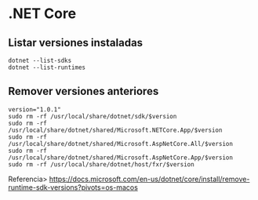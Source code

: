 # .NET Core

## Listar versiones instaladas
```
dotnet --list-sdks     
dotnet --list-runtimes
```
## Remover versiones anteriores
```
version="1.0.1"
sudo rm -rf /usr/local/share/dotnet/sdk/$version
sudo rm -rf /usr/local/share/dotnet/shared/Microsoft.NETCore.App/$version
sudo rm -rf /usr/local/share/dotnet/shared/Microsoft.AspNetCore.All/$version
sudo rm -rf /usr/local/share/dotnet/shared/Microsoft.AspNetCore.App/$version
sudo rm -rf /usr/local/share/dotnet/host/fxr/$version
```

Referencia> https://docs.microsoft.com/en-us/dotnet/core/install/remove-runtime-sdk-versions?pivots=os-macos


